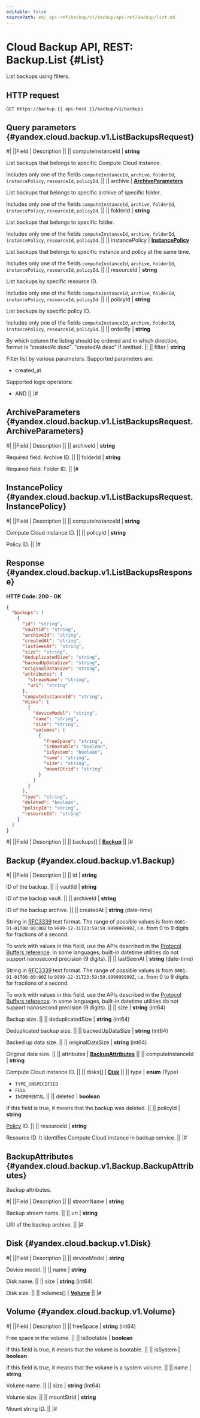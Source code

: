 ```yaml
---
editable: false
sourcePath: en/_api-ref/backup/v1/backup/api-ref/Backup/list.md
---
```


# Cloud Backup API, REST: Backup.List {#List}

List backups using filters.

## HTTP request

```
GET https://backup.{{ api-host }}/backup/v1/backups
```

## Query parameters {#yandex.cloud.backup.v1.ListBackupsRequest}

#|
||Field | Description ||
|| computeInstanceId | **string**

List backups that belongs to specific Compute Cloud instance.

Includes only one of the fields `computeInstanceId`, `archive`, `folderId`, `instancePolicy`, `resourceId`, `policyId`. ||
|| archive | **[ArchiveParameters](#yandex.cloud.backup.v1.ListBackupsRequest.ArchiveParameters)**

List backups that belongs to specific archive of specific folder.

Includes only one of the fields `computeInstanceId`, `archive`, `folderId`, `instancePolicy`, `resourceId`, `policyId`. ||
|| folderId | **string**

List backups that belongs to specific folder.

Includes only one of the fields `computeInstanceId`, `archive`, `folderId`, `instancePolicy`, `resourceId`, `policyId`. ||
|| instancePolicy | **[InstancePolicy](#yandex.cloud.backup.v1.ListBackupsRequest.InstancePolicy)**

List backups that belongs to specific instance and policy at the same time.

Includes only one of the fields `computeInstanceId`, `archive`, `folderId`, `instancePolicy`, `resourceId`, `policyId`. ||
|| resourceId | **string**

List backups by specific resource ID.

Includes only one of the fields `computeInstanceId`, `archive`, `folderId`, `instancePolicy`, `resourceId`, `policyId`. ||
|| policyId | **string**

List backups by specific policy ID.

Includes only one of the fields `computeInstanceId`, `archive`, `folderId`, `instancePolicy`, `resourceId`, `policyId`. ||
|| orderBy | **string**

By which column the listing should be ordered and in which direction,
format is "createdAt desc". "createdAt desc" if omitted. ||
|| filter | **string**

Filter list by various parameters.
Supported parameters are:
* created_at

Supported logic operators:
* AND ||
|#

## ArchiveParameters {#yandex.cloud.backup.v1.ListBackupsRequest.ArchiveParameters}

#|
||Field | Description ||
|| archiveId | **string**

Required field. Archive ID. ||
|| folderId | **string**

Required field. Folder ID. ||
|#

## InstancePolicy {#yandex.cloud.backup.v1.ListBackupsRequest.InstancePolicy}

#|
||Field | Description ||
|| computeInstanceId | **string**

Compute Cloud instance ID. ||
|| policyId | **string**

Policy ID. ||
|#

## Response {#yandex.cloud.backup.v1.ListBackupsResponse}

**HTTP Code: 200 - OK**

```json
{
  "backups": [
    {
      "id": "string",
      "vaultId": "string",
      "archiveId": "string",
      "createdAt": "string",
      "lastSeenAt": "string",
      "size": "string",
      "deduplicatedSize": "string",
      "backedUpDataSize": "string",
      "originalDataSize": "string",
      "attributes": {
        "streamName": "string",
        "uri": "string"
      },
      "computeInstanceId": "string",
      "disks": [
        {
          "deviceModel": "string",
          "name": "string",
          "size": "string",
          "volumes": [
            {
              "freeSpace": "string",
              "isBootable": "boolean",
              "isSystem": "boolean",
              "name": "string",
              "size": "string",
              "mountStrid": "string"
            }
          ]
        }
      ],
      "type": "string",
      "deleted": "boolean",
      "policyId": "string",
      "resourceId": "string"
    }
  ]
}
```

#|
||Field | Description ||
|| backups[] | **[Backup](#yandex.cloud.backup.v1.Backup)** ||
|#

## Backup {#yandex.cloud.backup.v1.Backup}

#|
||Field | Description ||
|| id | **string**

ID of the backup. ||
|| vaultId | **string**

ID of the backup vault. ||
|| archiveId | **string**

ID of the backup archive. ||
|| createdAt | **string** (date-time)

String in [RFC3339](https://www.ietf.org/rfc/rfc3339.txt) text format. The range of possible values is from
`0001-01-01T00:00:00Z` to `9999-12-31T23:59:59.999999999Z`, i.e. from 0 to 9 digits for fractions of a second.

To work with values in this field, use the APIs described in the
[Protocol Buffers reference](https://developers.google.com/protocol-buffers/docs/reference/overview).
In some languages, built-in datetime utilities do not support nanosecond precision (9 digits). ||
|| lastSeenAt | **string** (date-time)

String in [RFC3339](https://www.ietf.org/rfc/rfc3339.txt) text format. The range of possible values is from
`0001-01-01T00:00:00Z` to `9999-12-31T23:59:59.999999999Z`, i.e. from 0 to 9 digits for fractions of a second.

To work with values in this field, use the APIs described in the
[Protocol Buffers reference](https://developers.google.com/protocol-buffers/docs/reference/overview).
In some languages, built-in datetime utilities do not support nanosecond precision (9 digits). ||
|| size | **string** (int64)

Backup size. ||
|| deduplicatedSize | **string** (int64)

Deduplicated backup size. ||
|| backedUpDataSize | **string** (int64)

Backed up data size. ||
|| originalDataSize | **string** (int64)

Original data size. ||
|| attributes | **[BackupAttributes](#yandex.cloud.backup.v1.Backup.BackupAttributes)** ||
|| computeInstanceId | **string**

Compute Cloud instance ID. ||
|| disks[] | **[Disk](#yandex.cloud.backup.v1.Disk)** ||
|| type | **enum** (Type)

- `TYPE_UNSPECIFIED`
- `FULL`
- `INCREMENTAL` ||
|| deleted | **boolean**

If this field is true, it means that the backup was deleted. ||
|| policyId | **string**

[Policy](/docs/backup/concepts/policy) ID. ||
|| resourceId | **string**

Resource ID. It identifies Compute Cloud instance in backup service. ||
|#

## BackupAttributes {#yandex.cloud.backup.v1.Backup.BackupAttributes}

Backup attributes.

#|
||Field | Description ||
|| streamName | **string**

Backup stream name. ||
|| uri | **string**

URI of the backup archive. ||
|#

## Disk {#yandex.cloud.backup.v1.Disk}

#|
||Field | Description ||
|| deviceModel | **string**

Device model. ||
|| name | **string**

Disk name. ||
|| size | **string** (int64)

Disk size. ||
|| volumes[] | **[Volume](#yandex.cloud.backup.v1.Volume)** ||
|#

## Volume {#yandex.cloud.backup.v1.Volume}

#|
||Field | Description ||
|| freeSpace | **string** (int64)

Free space in the volume. ||
|| isBootable | **boolean**

If this field is true, it means that the volume is bootable. ||
|| isSystem | **boolean**

If this field is true, it means that the volume is a system volume. ||
|| name | **string**

Volume name. ||
|| size | **string** (int64)

Volume size. ||
|| mountStrid | **string**

Mount string ID. ||
|#